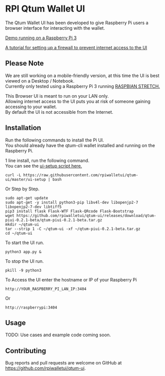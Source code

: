 # RPI Qtum Wallet UI

The Qtum Wallet UI has been developed to give Raspberry Pi users a browser interface for interacting with the wallet.

[Demo running on a Raspberry Pi 3](http://110.145.75.228:5000/)  

[A tutorial for setting up a firewall to prevent internet access to the UI](https://steemit.com/qtum/@trevsadev/raspberry-pi-3-firewall-tutorial-for-the-qtum-pi-user-interface-https-github-com-rpiwalletui-qtum-ui-releases)
## Please Note  
We are still working on a mobile-friendly version, at this time the UI is best viewed on a Desktop / Notebook.  
Currently only tested using a Raspberry Pi 3 running [RASPBIAN STRETCH.](https://www.raspberrypi.org/downloads/raspbian/)

This Browser UI is meant to run on your LAN only.  
Allowing internet access to the UI puts you at risk of someone gaining accessing to your wallet.  
By default the UI is not accessible from the Internet.  

## Installation  
Run the following commands to install the Pi UI.  
You should already have the qtum-cli wallet installed and running on the Raspberry Pi.   

1 line install, run the following command.  
You can see the [ui-setup script here.](https://github.com/rpiwalletui/qtum-ui/blob/master/ui-setup)  
```
curl -L https://raw.githubusercontent.com/rpiwalletui/qtum-ui/master/ui-setup | bash
```
Or Step by Step.
```
sudo apt-get update
sudo apt-get -y install python3-pip libv4l-dev libopenjp2-7 libopenjp2-7-dev libtiff5
pip3 install flask Flask-WTF Flask-QRcode Flask-Bootstrap
wget https://github.com/rpiwalletui/qtum-ui/releases/download/qtum-piui-0.2.1-beta/qtum-piui-0.2.1-beta.tar.gz
mkdir ~/qtum-ui  
tar --strip 1 -C ~/qtum-ui -xf ~/qtum-piui-0.2.1-beta.tar.gz  
cd ~/qtum-ui
```
To start the UI run.  
```
python3 app.py &
```  
To stop the UI run.
```
pkill -9 python3
```
To Access the UI enter the hostname or IP of your Raspberry Pi  
```
http://YOUR_RASPBERRY_PI_LAN_IP:3404
```
Or
````
http://raspberrypi:3404
````

## Usage

TODO: Use cases and example code coming soon.  

## Contributing

Bug reports and pull requests are welcome on GitHub at https://github.com/rpiwalletui/qtum-ui.  
